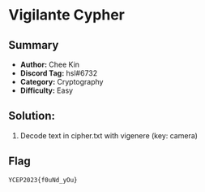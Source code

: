 Vigilante Cypher
===
## Summary
* **Author:** Chee Kin
* **Discord Tag:** hsl#6732
* **Category:** Cryptography
* **Difficulty:** Easy

## Solution:
1. Decode text in cipher.txt with vigenere (key: camera)

## Flag
```
YCEP2023{f0uNd_yOu}
```